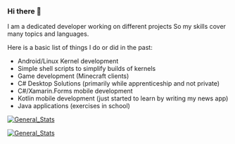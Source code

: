 ### Hi there 👋

I am a dedicated developer working on different projects
So my skills cover many topics and languages.

Here is a basic list of things I do or did in the past:

* Android/Linux Kernel development
* Simple shell scripts to simplify builds of kernels
* Game development (Minecraft clients)
* C# Desktop Solutions (primarily while apprenticeship and not private)
* C#/Xamarin.Forms mobile development
* Kotlin mobile development (just started to learn by writing my news app)
* Java applications (exercises in school)

[![General_Stats](https://github-readme-stats.vercel.app/api?username=PrimoDev23&show_icons=true&theme=vue)](https://github.com/anuraghazra/github-readme-stats)

[![General_Stats](https://github-readme-stats.vercel.app/api/top-langs/?username=anuraghazra&layout=compact&theme=vue)](https://github.com/anuraghazra/github-readme-stats)

<!--
**PrimoDev23/PrimoDev23** is a ✨ _special_ ✨ repository because its `README.md` (this file) appears on your GitHub profile.

Here are some ideas to get you started:

- 🔭 I’m currently working on ...
- 🌱 I’m currently learning ...
- 👯 I’m looking to collaborate on ...
- 🤔 I’m looking for help with ...
- 💬 Ask me about ...
- 📫 How to reach me: ...
- 😄 Pronouns: ...
- ⚡ Fun fact: ...
-->
